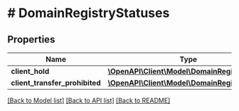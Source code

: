 # # DomainRegistryStatuses

## Properties

Name | Type | Description | Notes
------------ | ------------- | ------------- | -------------
**client_hold** | [**\OpenAPI\Client\Model\DomainRegistryStatus**](DomainRegistryStatus.md) |  | [optional]
**client_transfer_prohibited** | [**\OpenAPI\Client\Model\DomainRegistryStatus**](DomainRegistryStatus.md) |  | [optional]

[[Back to Model list]](../../README.md#models) [[Back to API list]](../../README.md#endpoints) [[Back to README]](../../README.md)
